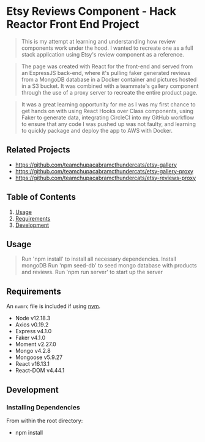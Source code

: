 # Etsy Reviews Component - Hack Reactor Front End Project

> This is my attempt at learning and understanding how review components work under the hood.
> I wanted to recreate one as a full stack application using Etsy's review component as a reference.

> The page was created with React for the front-end and served from an ExpressJS back-end, where it's pulling faker generated reviews
> from a MongoDB database in a Docker container and pictures hosted in a S3 bucket.
> It was combined with a teammate's gallery component through the use of a proxy server to recreate the entire product page.

> It was a great learning opportunity for me as I was my first chance to get hands on with using React Hooks over Class components,
> using Faker to generate data, integrating CircleCI into my GitHub workflow to ensure that any code I was pushed up was not faulty, and
> learning to quickly package and deploy the app to AWS with Docker.

## Related Projects

  - https://github.com/teamchupacabramcthundercats/etsy-gallery
  - https://github.com/teamchupacabramcthundercats/etsy-gallery-proxy
  - https://github.com/teamchupacabramcthundercats/etsy-reviews-proxy

## Table of Contents

1. [Usage](#Usage)
1. [Requirements](#requirements)
1. [Development](#development)

## Usage

> Run 'npm install' to install all necessary dependencies.
> Install mongoDB
> Run 'npm seed-db' to seed mongo database with products and reviews.
> Run 'npm run server' to start up the server

## Requirements

An `nvmrc` file is included if using [nvm](https://github.com/creationix/nvm).

- Node v12.18.3
- Axios v0.19.2
- Express v4.1.0
- Faker v4.1.0
- Moment v2.27.0
- Mongo v4.2.8
- Mongoose v5.9.27
- React v16.13.1
- React-DOM v4.44.1

## Development

### Installing Dependencies

From within the root directory:
- npm install

